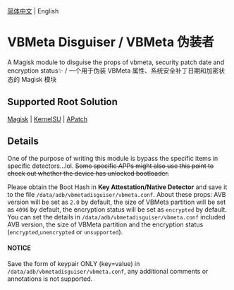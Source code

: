 [简体中文](README.md) | English

# VBMeta Disguiser / VBMeta 伪装者

A Magisk module to disguise the props of vbmeta, security patch date and encryption status✨ / 一个用于伪装 VBMeta 属性、系统安全补丁日期和加密状态的 Magisk 模块

## Supported Root Solution

[Magisk](https://github.com/topjohnwu/Magisk) | [KernelSU](https://github.com/tiann/KernelSU) | [APatch](https://github.com/bmax121/APatch)

## Details

One of the purpose of writing this module is bypass the specific items in specific detectors...lol.
~~Some specific APPs might also use this point to check out whether the device has unlocked bootloader.~~

Please obtain the Boot Hash in **Key Attestation/Native Detector** and save it to the file `/data/adb/vbmetadisguiser/vbmeta.conf`.
About these props: AVB version will be set as `2.0` by default, the size of VBMeta partition will be set as `4096` by default, the encryption status will be set as `encrypted` by default.
You can set the details in `/data/adb/vbmetadisguiser/vbmeta.conf` included AVB version, the size of VBMeta partition and the encryption status (`encrypted`,`unencrypted` or `unsupported`).

#### NOTICE

Save the form of keypair ONLY (key=value) in `/data/adb/vbmetadisguiser/vbmeta.conf`, any additional comments or annotations is not supported.

